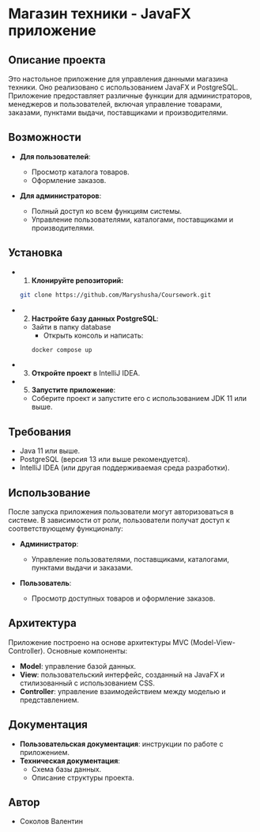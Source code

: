 # Магазин техники - JavaFX приложение

## Описание проекта

Это настольное приложение для управления данными магазина техники. Оно реализовано с использованием JavaFX и PostgreSQL. Приложение предоставляет различные функции для администраторов, менеджеров и пользователей, включая управление товарами, заказами, пунктами выдачи, поставщиками и производителями.

## Возможности

- **Для пользователей**:
  - Просмотр каталога товаров.
  - Оформление заказов.
  
- **Для администраторов**:
  - Полный доступ ко всем функциям системы.
  - Управление пользователями, каталогами, поставщиками и производителями.

## Установка

- 1. **Клонируйте репозиторий:**
    ```bash
    git clone https://github.com/Maryshusha/Coursework.git
    ```

- 2. **Настройте базу данных PostgreSQL**:
    - Зайти в папку database
        - Открыть консоль и написать:
        ```bash
        docker compose up
        ```

- 3. **Откройте проект** в IntelliJ IDEA.

- 5. **Запустите приложение**:
    - Соберите проект и запустите его с использованием JDK 11 или выше.

## Требования

- Java 11 или выше.
- PostgreSQL (версия 13 или выше рекомендуется).
- IntelliJ IDEA (или другая поддерживаемая среда разработки).

## Использование

После запуска приложения пользователи могут авторизоваться в системе. В зависимости от роли, пользователи получат доступ к соответствующему функционалу:

- **Администратор**:
    - Управление пользователями, поставщиками, каталогами, пунктами выдачи и заказами.

- **Пользователь**:
    - Просмотр доступных товаров и оформление заказов.

## Архитектура

Приложение построено на основе архитектуры MVC (Model-View-Controller). Основные компоненты:
- **Model**: управление базой данных.
- **View**: пользовательский интерфейс, созданный на JavaFX и стилизованный с использованием CSS.
- **Controller**: управление взаимодействием между моделью и представлением.

## Документация

- **Пользовательская документация**: инструкции по работе с приложением.
- **Техническая документация**:
  - Схема базы данных.
  - Описание структуры проекта.

## Автор

- Соколов Валентин
